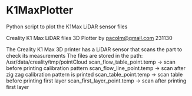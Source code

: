 # K1MaxPlotter
Python script to plot the K1Max LiDAR sensor files

Creality K1 Max LiDAR files 3D Plotter by pacolm@gmail.com 231130

The Creality K1 Max 3D printer has a LiDAR sensor that scans the part to check its measurements
The files are stored in the path: /usr/data/creality/tmp/pointCloud
scan_flow_table_point.temp -> scan before printing calibration pattern 
scan_flow_line_point.temp -> scan after zig zag calibration pattern is printed
scan_table_point.temp -> scan table before printing first layer
scan_first_layer_point.temp -> scan after printing first layer
